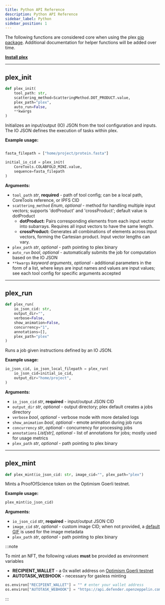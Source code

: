 ```yaml
---
title: Python API Reference
description: Python API Reference
sidebar_label: Python
sidebar_position: 1
---
```


The following functions are considered core when using the plex [pip package](https://pypi.org/project/PlexLabExchange/). Additional documentation for helper functions will be added over time.

**[Install plex](/quickstart/installation)**

---

## plex_init

```python
def plex_init(
    tool_path: str, 
    scattering_method=ScatteringMethod.DOT_PRODUCT.value, 
    plex_path="plex",
    auto_run=False,
    **kwargs
)
```

Initializes an input/output (IO) JSON from the tool configuration and inputs. The IO JSON defines the execution of tasks within plex.

**Example usage:**

```python

fasta_filepath = ["home/project/protein.fasta"]

initial_io_cid = plex_init(
    CoreTools.COLABFOLD_MINI.value, 
    sequence=fasta_filepath
)
```

**Arguments:**
* `tool_path` *str*, **required** - path of tool config; can be a local path, CoreTools reference, or IPFS CID
* `scattering_method` *Enum*, *optional* - method for handling multiple input vectors; supports 'dotProduct' and 'crossProduct'; default value is dotProduct
    * **dotProduct:** Pairs corresponding elements from each input vector into subarrays. Requires all input vectors to have the same length. 
    * **crossProduct:** Generates all combinations of elements across input vectors, forming the Cartesian product. Input vector lengths can vary.
* `plex_path` *str*, *optional* - path pointing to plex binary
* `auto_run` *bool*, *optional* - automatically submits the job for computation based on the IO JSON
* `**kwargs` *keyword arguments*, *optional* - additional parameters in the form of a list, where keys are input names and values are input values; see each tool config for specific arguments accepted

---

## plex_run

```python
def plex_run(
    io_json_cid: str, 
    output_dir="", 
    verbose=False, 
    show_animation=False, 
    concurrency="1", 
    annotations=[], 
    plex_path="plex"
)
```

Runs a job given instructions defined by an IO JSON.

**Example usage:**

```python
io_json_cid, io_json_local_filepath = plex_run(
    io_json_cid=initial_io_cid, 
    output_dir="home/project", 
)
```

**Arguments:**
* `io_json_cid` *str*, **required** - input/output JSON CID
* `output_dir` *str*, *optional* - output directory; plex default creates a jobs directory
* `verbose` *bool*, *optional* - verbose mode with more detailed logs
* `show_animation` *bool*, *optional* - emote animation during job runs
* `concurrency` *str*, *optional* - concurrency for processing jobs
* `annotations` *List[str]*, *optional* - list of annotations for jobs; mostly used for usage metrics
* `plex_path` *str*, *optional* - path pointing to plex binary

---

## plex_mint

```python
def plex_mint(io_json_cid: str, image_cid="", plex_path="plex")
```

Mints a ProofOfScience token on the Optimism Goerli testnet.

**Example usage:**

```python
plex_mint(io_json_cid)
```

**Arguments:**
* `io_json_cid` *str*, **required** - input/output JSON CID
* `image_cid` *str*, *optional* - custom image CID; when not provided, a [default GIF](https://ipfs.io/ipfs/bafybeiba666bzbff5vu6rayvp5st2tk7tdltqnwjppzyvpljcycfhshdhq) is used for the image metadata
* `plex_path` *str*, *optional* - path pointing to plex binary

:::note

To mint an NFT, the following values **must** be provided as environment variables
* **RECIPIENT_WALLET** - a 0x wallet address on [Optimism Goerli testnet](https://goerli-optimism.etherscan.io/)
* **AUTOTASK_WEBHOOK** - necessary for gasless minting

```python
os.environ["RECIPIENT_WALLET"] = "" # enter your wallet address
os.environ["AUTOTASK_WEBHOOK"] = "https://api.defender.openzeppelin.com/autotasks/e15b3f39-28f8-4d30-9bf3-5d569bdf2e78/runs/webhook/8315d17c-c493-4d04-a257-79209f95bb64/2gmqi9SRRAQMoy1SRdktai" 
```

:::